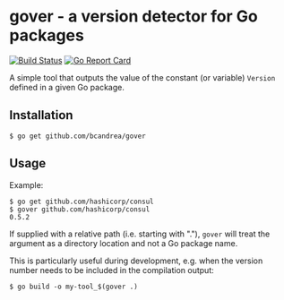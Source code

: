 # gover - a version detector for Go packages

[![Build Status](https://travis-ci.org/bcandrea/gover.svg?branch=master)](https://travis-ci.org/bcandrea/gover)
[![Go Report Card](https://goreportcard.com/badge/github.com/bcandrea/gover)](https://goreportcard.com/report/github.com/bcandrea/gover)

A simple tool that outputs the value of the constant (or variable) `Version`
defined in a given Go package.

## Installation

    $ go get github.com/bcandrea/gover

## Usage

Example:

    $ go get github.com/hashicorp/consul
    $ gover github.com/hashicorp/consul
    0.5.2

If supplied with a relative path (i.e. starting with "."), `gover` will treat
the argument as a directory location and not a Go package name.

This is particularly useful during development, e.g. when the version number
needs to be included in the compilation output:

    $ go build -o my-tool_$(gover .)
